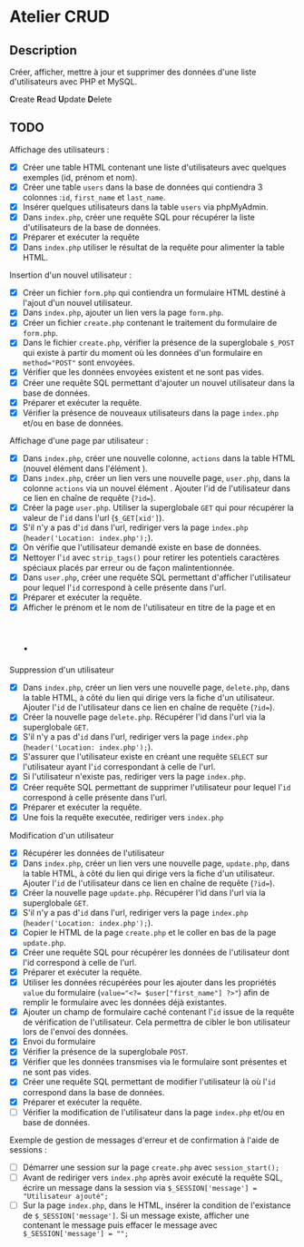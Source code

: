 # Atelier CRUD

## Description

Créer, afficher, mettre à jour et supprimer des données d'une liste d'utilisateurs avec PHP et MySQL.

**C**reate
**R**ead
**U**pdate
**D**elete

## TODO

Affichage des utilisateurs :

-   [x] Créer une table HTML contenant une liste d'utilisateurs avec quelques exemples (id, prénom et nom).
-   [x] Créer une table `users` dans la base de données qui contiendra 3 colonnes :`id`, `first_name` et `last_name`.
-   [x] Insérer quelques utilisateurs dans la table `users` via phpMyAdmin.
-   [x] Dans `index.php`, créer une requête SQL pour récupérer la liste d'utilisateurs de la base de données.
-   [x] Préparer et exécuter la requête
-   [x] Dans `index.php` utiliser le résultat de la requête pour alimenter la table HTML.

Insertion d'un nouvel utilisateur :

-   [x] Créer un fichier `form.php` qui contiendra un formulaire HTML destiné à l'ajout d'un nouvel utilisateur.
-   [x] Dans `index.php`, ajouter un lien vers la page `form.php`.
-   [x] Créer un fichier `create.php` contenant le traitement du formulaire de `form.php`.
-   [x] Dans le fichier `create.php`, vérifier la présence de la superglobale `$_POST` qui existe à partir du moment où les données d'un formulaire en `method="POST"` sont envoyées.
-   [x] Vérifier que les données envoyées existent et ne sont pas vides.
-   [x] Créer une requête SQL permettant d'ajouter un nouvel utilisateur dans la base de données.
-   [x] Préparer et exécuter la requête.
-   [x] Vérifier la présence de nouveaux utilisateurs dans la page `index.php` et/ou en base de données.

Affichage d'une page par utilisateur :

-   [x] Dans `index.php`, créer une nouvelle colonne, `actions` dans la table HTML (nouvel élément <th> dans l'élément <thead>).
-   [x] Dans `index.php`, créer un lien vers une nouvelle page, `user.php`, dans la colonne `actions` via un nouvel élément <td>. Ajouter l'id de l'utilisateur dans ce lien en chaîne de requête (`?id=`).
-   [x] Créer la page `user.php`. Utiliser la superglobale `GET` qui pour récupérer la valeur de l'`id` dans l'url (`$_GET[xid']`).
-   [x] S'il n'y a pas d'`id` dans l'url, rediriger vers la page `index.php` (`header('Location: index.php');`).
-   [x] On vérifie que l'utilisateur demandé existe en base de données.
-   [x] Nettoyer l'`id` avec `strip_tags()` pour retirer les potentiels caractères spéciaux placés par erreur ou de façon malintentionnée.
-   [x] Dans `user.php`, créer une requête SQL permettant d'afficher l'utilisateur pour lequel l'`id` correspond à celle présente dans l'url.
-   [x] Préparer et exécuter la requête.
-   [x] Afficher le prénom et le nom de l'utilisateur en titre de la page et en <h1>.

Suppression d'un utilisateur

-   [x] Dans `index.php`, créer un lien vers une nouvelle page, `delete.php`, dans la table HTML, à côté du lien qui dirige vers la fiche d'un utilisateur. Ajouter l'`id` de l'utilisateur dans ce lien en chaîne de requête (`?id=`).
-   [x] Créer la nouvelle page `delete.php`. Récupérer l'id dans l'url via la superglobale `GET`.
-   [x] S'il n'y a pas d'`id` dans l'url, rediriger vers la page `index.php` (`header('Location: index.php');`).
-   [x] S'assurer que l'utilisateur existe en créant une requête `SELECT` sur l'utilisateur ayant l'`id` correspondant à celle de l'url.
-   [x] Si l'utilisateur n'existe pas, rediriger vers la page `index.php`.
-   [x] Créer requête SQL permettant de supprimer l'utilisateur pour lequel l'`id` correspond à celle présente dans l'url.
-   [x] Préparer et exécuter la requête.
-   [x] Une fois la requête executée, rediriger vers `index.php`

Modification d'un utilisateur

-   [x] Récupérer les données de l'utilisateur
-   [x] Dans `index.php`, créer un lien vers une nouvelle page, `update.php`, dans la table HTML, à côté du lien qui dirige vers la fiche d'un utilisateur. Ajouter l'`id` de l'utilisateur dans ce lien en chaîne de requête (`?id=`).
-   [x] Créer la nouvelle page `update.php`. Récupérer l'id dans l'url via la superglobale `GET`.
-   [x] S'il n'y a pas d'`id` dans l'url, rediriger vers la page `index.php` (`header('Location: index.php');`).
-   [x] Copier le HTML de la page `create.php` et le coller en bas de la page `update.php`.
-   [x] Créer une requête SQL pour récupérer les données de l'utilisateur dont l'id correspond à celle de l'url.
-   [x] Préparer et exécuter la requête.
-   [x] Utiliser les données récupérées pour les ajouter dans les propriétés `value` du formulaire (`value="<?= $user["first_name"] ?>"`) afin de remplir le formulaire avec les données déjà existantes.
-   [x] Ajouter un champ de formulaire caché contenant l'`id` issue de la requête de vérification de l'utilisateur. Cela permettra de cibler le bon utilisateur lors de l'envoi des données.
-   [x] Envoi du formulaire
-   [x] Vérifier la présence de la superglobale `POST`.
-   [x] Vérifier que les données transmises via le formulaire sont présentes et ne sont pas vides.
-   [x] Créer une requête SQL permettant de modifier l'utilisateur là où l'`id` correspond dans la base de données.
-   [x] Préparer et exécuter la requête.
-   [ ] Vérifier la modification de l'utilisateur dans la page `index.php` et/ou en base de données.

Exemple de gestion de messages d'erreur et de confirmation à l'aide de sessions :

-   [ ] Démarrer une session sur la page `create.php` avec `session_start();`
-   [ ] Avant de rediriger vers `index.php` après avoir exécuté la requête SQL, écrire un message dans la session via `$_SESSION['message'] = "Utilisateur ajouté";`
-   [ ] Sur la page `index.php`, dans le HTML, insérer la condition de l'existance de `$_SESSION['message']`. Si un message existe, afficher une <div> contenant le message puis effacer le message avec `$_SESSION['message'] = "";`
